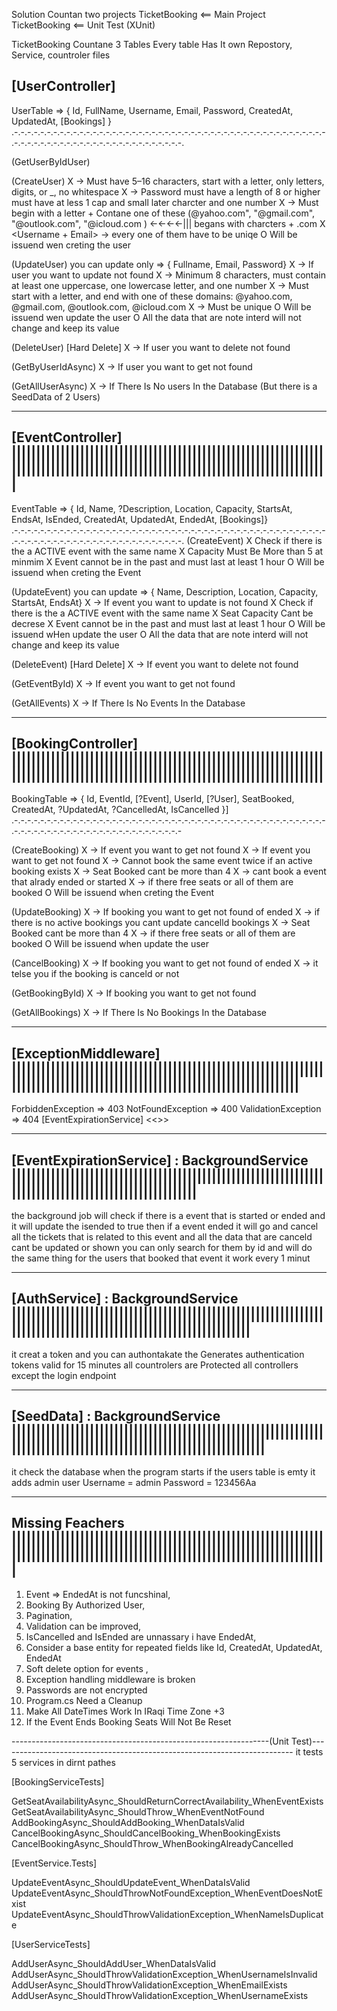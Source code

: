 Solution Countan two projects
TicketBooking <== Main Project
TicketBooking <== Unit Test (XUnit)

TicketBooking Countane 3 Tables Every table Has It own Repostory, Service, countroler files

[UserController]
-----------------------------------------------------------------------------------------------------------------------------------------------------
UserTable => { Id, FullName, Username, Email, Password, CreatedAt, UpdatedAt, [Bookings] }
.-.-.-.-.-.-.-.-.-.-.-.-.-.-.-.-.-.-.-.-.-.-.-.-.-.-.-.-.-.-.-.-.-.-.-.-.-.-.-.-.-.-.-.-.-.-.-.-.-.-.-.-.-.-.-.-.-.-.-.-.-.-.-.-.-.-.-.-.-.-.-.-.-.-.

(GetUserByIdUser)

(CreateUser)
X <Username> -> Must have 5–16 characters, start with a letter, only letters, digits, or _, no whitespace
X <Paswword> -> Password must have a length of 8 or higher must have at less 1 cap and small later charcter and one number
X <Email> -> Must begin with a letter + Contane one of these (@yahoo.com", "@gmail.com", "@outlook.com", "@icloud.com ) <-<-<-<-||| begans with charcters + .com
X <Username + Email> -> every one of them have to be uniqe
O <CreatedAt> Will be issuend wen creting the user

(UpdateUser)
you can update only => { Fullname, Email, Password}
X <Id> -> If user you want to update not found
X <Paswword> -> Minimum 8 characters, must contain at least one uppercase, one lowercase letter, and one number
X <Email> -> Must start with a letter, and end with one of these domains: @yahoo.com, @gmail.com, @outlook.com, @icloud.com
X <Email> -> Must be unique
O <UpdatedAt> Will be issuend wen update the user
O <NOTE> All the data that are note interd will not change and keep its value

(DeleteUser) [Hard Delete]
X <Id> -> If user you want to delete not found

(GetByUserIdAsync)
X <Id> -> If user you want to get not found

(GetAllUserAsync)
X <Id> -> If There Is No users In the Database (But there is a SeedData of 2 Users)

----------------------------------------------------------------------------------------------------------------------------------------------------
[EventController]  |||||||||||||||||||||||||||||||||||||||||||||||||||||||||||||||||||||||||||||||||||||||||||||||||||||||||||||||||||||||||||||||||
----------------------------------------------------------------------------------------------------------------------------------------------------
EventTable => { Id, Name, ?Description, Location, Capacity, StartsAt, EndsAt, IsEnded, CreatedAt, UpdatedAt, EndedAt, [Bookings]}
.-.-.-.-.-.-.-.-.-.-.-.-.-.-.-.-.-.-.-.-.-.-.-.-.-.-.-.-.-.-.-.-.-.-.-.-.-.-.-.-.-.-.-.-.-.-.-.-.-.-.-.-.-.-.-.-.-.-.-.-.-.-.-.-.-.-.-.-.-.-.-.-.-.-.
(CreateEvent)
X <Check Duplicate> Check if there is the a ACTIVE event with the same name
X <Seat Capacity> Capacity Must Be More than 5 at minmim
X <Time> Event cannot be in the past and must last at least 1 hour
O <CreatedAt> Will be issuend when creting the Event

(UpdateEvent)
you can update => { Name, Description, Location, Capacity, StartsAt, EndsAt}
X <Id> -> If event you want to update is not found
X <Check Duplicate> Check if there is the a ACTIVE event with the same name
X <Seat Capacity> Seat Capacity Cant be decrese
X <Time> Event cannot be in the past and must last at least 1 hour
O <UpdatedAt> Will be issuend wHen update the user
O <NOTE> All the data that are note interd will not change and keep its value

(DeleteEvent) [Hard Delete]
X <Id> -> If event you want to delete not found

(GetEventById)
X <Id> -> If event you want to get not found

(GetAllEvents)
X <Id> -> If There Is No Events In the Database

----------------------------------------------------------------------------------------------------------------------------------------------------
[BookingController] ||||||||||||||||||||||||||||||||||||||||||||||||||||||||||||||||||||||||||||||||||||||||||||||||||||||||||||||||||||||||||||||||
----------------------------------------------------------------------------------------------------------------------------------------------------
BookingTable => { Id, EventId, [?Event], UserId, [?User], SeatBooked, CreatedAt, ?UpdatedAt, ?CancelledAt, IsCancelled }]
.-.-.-.-.-.-.-.-.-.-.-.-.-.-.-.-.-.-.-.-.-.-.-.-.-.-.-.-.-.-.-.-.-.-.-.-.-.-.-.-.-.-.-.-.-.-.-.-.-.-.-.-.-.-.-.-.-.-.-.-.-.-.-.-.-.-.-.-.-.-.-.-.-.-

(CreateBooking)
X <EventId> -> If event you want to get not found
X <UserId> -> If event you want to get not found
X <Check douplicate> -> Cannot book the same event twice if an active booking exists
X <SeatBooked Limit> -> Seat Booked cant be more than 4 
X <Time> -> cant book a event that alrady ended or started
X <SeatAvailability> -> if there free seats or all of them are booked
O <CreatedAt> Will be issuend when creting the Event

(UpdateBooking)
X <Id> -> If booking you want to get not found of ended 
X <Diplacate> -> if there is no active bookings you cant update cancelld bookings
X <SeatBooked Limit> -> Seat Booked cant be more than 4 
X <SeatAvailability> -> if there free seats or all of them are booked
O <UpdatedAt> Will be issuend when update the user

(CancelBooking)
X <Id> -> If booking you want to get not found of ended
X <IsCancelled> -> it telse you if the booking is canceld or not

(GetBookingById)
X <Id> -> If booking you want to get not found

(GetAllBookings)
X <Id> -> If There Is No Bookings In the Database

----------------------------------------------------------------------------------------------------------------------------------------------------
[ExceptionMiddleware]    |||||||||||||||||||||||||||||||||||||||||||||||||||||||||||||||||||||||||||||||||||||||||||||||||||||||||||||||||||||||||||
----------------------------------------------------------------------------------------------------------------------------------------------------
ForbiddenException => 403
NotFoundException => 400
ValidationException => 404
[EventExpirationService]
<<<BROKEN>>>

----------------------------------------------------------------------------------------------------------------------------------------------------
[EventExpirationService] : BackgroundService  ||||||||||||||||||||||||||||||||||||||||||||||||||||||||||||||||||||||||||||||||||||||||||||||||||||||
----------------------------------------------------------------------------------------------------------------------------------------------------
the background job will check if there is a event that is started or ended and it will update the isended to true then if a event ended it will go and cancel all the tickets that is related to this event
and all the data that are canceld cant be updated or shown you can only search for them by id
and will do the same thing for the users that booked that event 
it work every 1 minut

----------------------------------------------------------------------------------------------------------------------------------------------------
[AuthService] : BackgroundService  |||||||||||||||||||||||||||||||||||||||||||||||||||||||||||||||||||||||||||||||||||||||||||||||||||||||||||||||||
----------------------------------------------------------------------------------------------------------------------------------------------------
it creat a token and you can authontakate the Generates authentication tokens valid for 15 minutes all 
countrolers are Protected all controllers except the login endpoint

----------------------------------------------------------------------------------------------------------------------------------------------------
[SeedData] : BackgroundService  ||||||||||||||||||||||||||||||||||||||||||||||||||||||||||||||||||||||||||||||||||||||||||||||||||||||||||||||||||||
----------------------------------------------------------------------------------------------------------------------------------------------------
it check the database when the program starts if the users table is emty it adds admin user
Username = admin
Password = 123456Aa

----------------------------------------------------------------------------------------------------------------------------------------------------
Missing Feachers   |||||||||||||||||||||||||||||||||||||||||||||||||||||||||||||||||||||||||||||||||||||||||||||||||||||||||||||||||||||||||||||||||
----------------------------------------------------------------------------------------------------------------------------------------------------
1. Event => EndedAt is not funcshinal,
2. Booking By Authorized User,
3. Pagination,
4. Validation can be improved,
5. IsCancelled and IsEnded are unnassary i have EndedAt,
6. Consider a base entity for repeated fields like Id, CreatedAt, UpdatedAt, EndedAt
7. Soft delete option for events ,
8. Exception handling middleware is broken
9. Passwords are not encrypted
10. Program.cs Need a Cleanup
11. Make All DateTimes Work In IRaqi Time Zone +3
12. If the Event Ends Booking Seats Will Not Be Reset 

----------------------------------------------------------------(Unit Test)-------------------------------------------------------------------------
it tests 5 services in dirnt pathes

[BookingServiceTests]

GetSeatAvailabilityAsync_ShouldReturnCorrectAvailability_WhenEventExists
GetSeatAvailabilityAsync_ShouldThrow_WhenEventNotFound
AddBookingAsync_ShouldAddBooking_WhenDataIsValid
CancelBookingAsync_ShouldCancelBooking_WhenBookingExists
CancelBookingAsync_ShouldThrow_WhenBookingAlreadyCancelled

[EventService.Tests]

UpdateEventAsync_ShouldUpdateEvent_WhenDataIsValid
UpdateEventAsync_ShouldThrowNotFoundException_WhenEventDoesNotExist
UpdateEventAsync_ShouldThrowValidationException_WhenNameIsDuplicate

[UserServiceTests]

AddUserAsync_ShouldAddUser_WhenDataIsValid
AddUserAsync_ShouldThrowValidationException_WhenUsernameIsInvalid
AddUserAsync_ShouldThrowValidationException_WhenEmailExists
AddUserAsync_ShouldThrowValidationException_WhenUsernameExists
